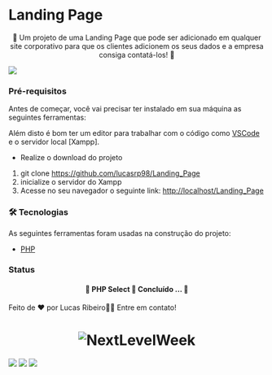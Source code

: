 # Landing Page

<p align="center">🚀  Um projeto de uma Landing Page que pode ser adicionado em qualquer site corporativo para que os clientes adicionem os seus dados e a empresa consiga contatá-los! 🚀</p>

<img src="https://img.shields.io/static/v1?label=PHP&message=Landing Page-Stress&color=7159c1&style=for-the-badge&logo=ghost"/>

### Pré-requisitos

Antes de começar, você vai precisar ter instalado em sua máquina as seguintes ferramentas:

Além disto é bom ter um editor para trabalhar com o código como [VSCode](https://code.visualstudio.com/) e o servidor local [Xampp].

* Realize o download do projeto

1. git clone https://github.com/lucasrp98/Landing_Page
2. inicialize o servidor do Xampp
3. Acesse no seu navegador o seguinte link: <http://localhost/Landing_Page>


### 🛠 Tecnologias

As seguintes ferramentas foram usadas na construção do projeto:

- [PHP](https://www.php.net/docs.php)

### Status
<h4 align="center"> 
	🚧  PHP Select 🚀 Concluído ...  🚧
</h4>

Feito de ❤️ por Lucas Ribeiro👋🏽 Entre em contato!

<h1 align="center">
  <img alt="NextLevelWeek" title="#NextLevelWeek" src="https://avatars.githubusercontent.com/u/102001519?s=400&u=445ed2f86820cfae35c3857d9ebce7edde871327&v=4" />
</h1>

<div>
<a href="https://www.instagram.com/lucasribeiroo_98/" target="_blank"><img src="https://img.shields.io/badge/-Instagram-%23E4405F?style=for-the-badge&logo=instagram&logoColor=white" target="_blank"></a>
<a href = "lucaorpacheco@gmail.com"><img src="https://img.shields.io/badge/Gmail-D14836?style=for-the-badge&logo=gmail&logoColor=white" target="_blank"></a>
<a href="https://www.linkedin.com/in/lucas-ribeiro-582871169/" target="_blank"><img src="https://img.shields.io/badge/-LinkedIn-%230077B5?style=for-the-badge&logo=linkedin&logoColor=white" target="_blank"></a>   
</div>
